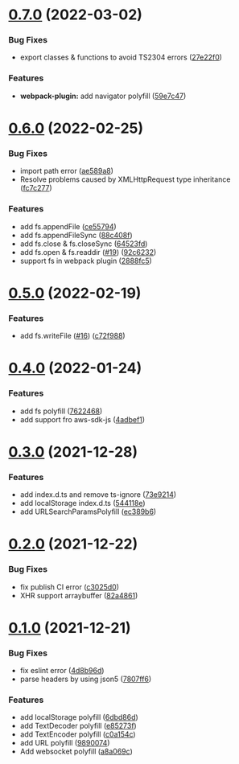 # [0.7.0](https://github.com/originjs/openharmony-polyfill/compare/v0.6.0...v0.7.0) (2022-03-02)


### Bug Fixes

* export classes & functions to avoid TS2304 errors ([27e22f0](https://github.com/originjs/openharmony-polyfill/commit/27e22f09e2fc71698cff6ea0b2c84c05eed3c63a))


### Features

* **webpack-plugin:** add navigator polyfill ([59e7c47](https://github.com/originjs/openharmony-polyfill/commit/59e7c47d118424e4d68252cc3cb6167a246753f9))



# [0.6.0](https://github.com/originjs/openharmony-polyfill/compare/v0.5.0...v0.6.0) (2022-02-25)


### Bug Fixes

* import path error ([ae589a8](https://github.com/originjs/openharmony-polyfill/commit/ae589a829dfaab3cc10be7d0b9b85a7237f06504))
* Resolve problems caused by XMLHttpRequest type inheritance ([fc7c277](https://github.com/originjs/openharmony-polyfill/commit/fc7c27714573e7bcce9ab527226ff9aaa188cb2d))


### Features

* add fs.appendFile ([ce55794](https://github.com/originjs/openharmony-polyfill/commit/ce5579412714d24efa4d0d2d1e23d9bf30d963b5))
* add fs.appendFileSync ([88c408f](https://github.com/originjs/openharmony-polyfill/commit/88c408f08aa42f2c814f52d6bb341681b0dc3bbb))
* add fs.close & fs.closeSync ([64523fd](https://github.com/originjs/openharmony-polyfill/commit/64523fd262e06761327cb465fe58a63e2a4427e1))
* add fs.open & fs.readdir ([#19](https://github.com/originjs/openharmony-polyfill/issues/19)) ([92c6232](https://github.com/originjs/openharmony-polyfill/commit/92c62326d682949e9e0ad0749c7d983b2cb39b04))
* support fs in webpack plugin ([2888fc5](https://github.com/originjs/openharmony-polyfill/commit/2888fc5c41699c9af811a2f4161993b8f99b8b36))



# [0.5.0](https://github.com/originjs/openharmony-polyfill/compare/v0.4.0...v0.5.0) (2022-02-19)


### Features

* add fs.writeFile ([#16](https://github.com/originjs/openharmony-polyfill/issues/16)) ([c72f988](https://github.com/originjs/openharmony-polyfill/commit/c72f988a7367f635ec8205812081c8503191979b))



# [0.4.0](https://gitee.com/originjs/openharmony-polyfill/compare/v0.3.0...v0.4.0) (2022-01-24)


### Features

* add fs polyfill ([7622468](https://gitee.com/originjs/openharmony-polyfill/commits/76224682ab46e4b1c99f358fe4fad77045a641a9))
* add support fro aws-sdk-js ([4adbef1](https://gitee.com/originjs/openharmony-polyfill/commits/4adbef15190bae1335d5dc860096b97abab0b475))



# [0.3.0](https://gitee.com/originjs/openharmony-polyfill/compare/v0.2.0...v0.3.0) (2021-12-28)


### Features

* add index.d.ts and remove ts-ignore ([73e9214](https://gitee.com/originjs/openharmony-polyfill/commits/73e9214dac56389b1d6cf4fcee246243c241996b))
* add localStorage index.d.ts ([544118e](https://gitee.com/originjs/openharmony-polyfill/commits/544118e157273dd15ebae4425a27b2142285d6b2))
* add URLSearchParamsPolyfill ([ec389b6](https://gitee.com/originjs/openharmony-polyfill/commits/ec389b649fc0a616144b3d4bda7cc5942bb361ea))



# [0.2.0](https://gitee.com/originjs/openharmony-polyfill/compare/v0.1.0...v0.2.0) (2021-12-22)


### Bug Fixes

* fix publish CI error ([c3025d0](https://gitee.com/originjs/openharmony-polyfill/commits/c3025d06cff7bdc81fca8550008915e7c1447641))
* XHR support arraybuffer ([82a4861](https://gitee.com/originjs/openharmony-polyfill/commits/82a4861e4a8312df498cc61aa66ea1b3f2489217))



# [0.1.0](https://gitee.com/originjs/openharmony-polyfill/compare/e85273fa84d90e10c9d1651b097dbbdb5fb0ec39...v0.1.0) (2021-12-21)


### Bug Fixes

* fix eslint error ([4d8b96d](https://gitee.com/originjs/openharmony-polyfill/commits/4d8b96d2e90d5f600343fc812701e37c796291ab))
* parse headers by using json5 ([7807ff6](https://gitee.com/originjs/openharmony-polyfill/commits/7807ff6c99d646742630fb4dd44433e447132ce1))


### Features

* add localStorage polyfill ([6dbd86d](https://gitee.com/originjs/openharmony-polyfill/commits/6dbd86d9c0ebdae6a8644bf6d9876a07860f2ff0))
* add TextDecoder polyfill ([e85273f](https://gitee.com/originjs/openharmony-polyfill/commits/e85273fa84d90e10c9d1651b097dbbdb5fb0ec39))
* add TextEncoder polyfill ([c0a154c](https://gitee.com/originjs/openharmony-polyfill/commits/c0a154c729849a8a27991bc1e933afe6609e117b))
* add URL polyfill ([9890074](https://gitee.com/originjs/openharmony-polyfill/commits/9890074fab7e79e77aa71e2062161a2e4eb27612))
* Add websocket polyfill ([a8a069c](https://gitee.com/originjs/openharmony-polyfill/commits/a8a069cfd68744f9f324892a567e6996889cc4cf))



